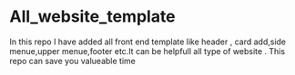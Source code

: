 # All_website_template
In this repo I have added all front end template like header , card add,side menue,upper menue,footer etc.It can be helpfull all type of website . This repo can save you valueable time
